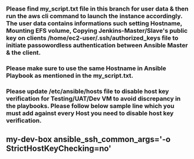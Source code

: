 ### Please find my_script.txt file in this branch for user data & then run the aws cli command to launch the instance accordingly. The user data contains informations such setting Hostname, Mounting EFS volume, Copying Jenkins-Master/Slave's public key on clients /home/ec2-user/.ssh/authorized_keys file to initiate passowordless authentication between Ansible Master & the client. 

### Please make sure to use the same Hostname in Ansible Playbook as mentioned in the my_script.txt.

### Please update /etc/ansible/hosts file to disable host key verification for Testing/UAT/Dev VM to avoid discrepancy in the playbooks. Please follow below sample line which you must add against every Host you need to disable host key verification.

## my-dev-box ansible_ssh_common_args='-o StrictHostKeyChecking=no'



